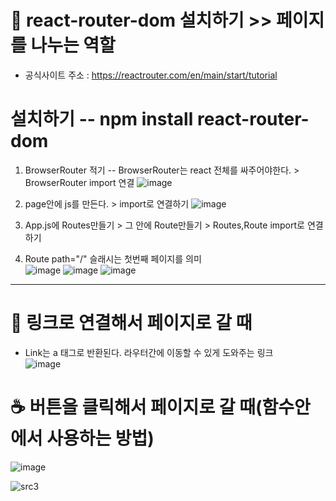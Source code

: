 # 🌾 react-router-dom 설치하기 >> 페이지를 나누는 역할

- 공식사이트 주소 : https://reactrouter.com/en/main/start/tutorial

# 설치하기 -- npm install react-router-dom
1. BrowserRouter 적기 -- BrowserRouter는 react 전체를 싸주어야한다. > BrowserRouter import 연결
  ![image](https://github.com/leegowoon/react/assets/145514701/84dd5d00-db91-4e0c-a5fe-e55ac4589f32)
2. page안에 js를 만든다. > import로 연결하기
  ![image](https://github.com/leegowoon/react/assets/145514701/eae34ce7-bade-449d-8af9-240442aac45f)

3. App.js에 Routes만들기 > 그 안에 Route만들기 > Routes,Route import로 연결하기
4. Route path="/" 슬래시는 첫번째 페이지를 의미   
![image](https://github.com/leegowoon/react/assets/145514701/15fd3beb-3f59-4404-b120-0960198f389f)
![image](https://github.com/leegowoon/react/assets/145514701/01861b3a-0154-4570-9eca-133a607d03d2)
![image](https://github.com/leegowoon/react/assets/145514701/8834f4f2-0d6f-4d4d-864f-382f3d42f236)

---
# 🍹 링크로 연결해서 페이지로 갈 때
- Link는 a 태그로 반환된다. 라우터간에 이동할 수 있게 도와주는 링크   
![image](https://github.com/leegowoon/react/assets/145514701/e5627fc0-b1bc-49bb-9142-9780fd6b31af)

# ☕ 버튼을 클릭해서 페이지로 갈 때(함수안에서 사용하는 방법)   
![image](https://github.com/leegowoon/react/assets/145514701/7b4bbd8b-9c93-42ee-917c-e2aafacf8af2)

![src3](https://github.com/leegowoon/react/assets/145514701/3eb031a8-57d4-4489-ac50-ccbf6516fd14)
